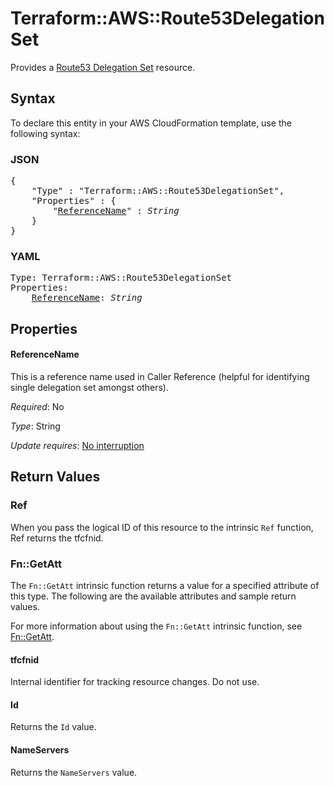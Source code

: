 # Terraform::AWS::Route53DelegationSet

Provides a [Route53 Delegation Set](https://docs.aws.amazon.com/Route53/latest/APIReference/API-actions-by-function.html#actions-by-function-reusable-delegation-sets) resource.

## Syntax

To declare this entity in your AWS CloudFormation template, use the following syntax:

### JSON

<pre>
{
    "Type" : "Terraform::AWS::Route53DelegationSet",
    "Properties" : {
        "<a href="#referencename" title="ReferenceName">ReferenceName</a>" : <i>String</i>
    }
}
</pre>

### YAML

<pre>
Type: Terraform::AWS::Route53DelegationSet
Properties:
    <a href="#referencename" title="ReferenceName">ReferenceName</a>: <i>String</i>
</pre>

## Properties

#### ReferenceName

This is a reference name used in Caller Reference
(helpful for identifying single delegation set amongst others).

_Required_: No

_Type_: String

_Update requires_: [No interruption](https://docs.aws.amazon.com/AWSCloudFormation/latest/UserGuide/using-cfn-updating-stacks-update-behaviors.html#update-no-interrupt)

## Return Values

### Ref

When you pass the logical ID of this resource to the intrinsic `Ref` function, Ref returns the tfcfnid.

### Fn::GetAtt

The `Fn::GetAtt` intrinsic function returns a value for a specified attribute of this type. The following are the available attributes and sample return values.

For more information about using the `Fn::GetAtt` intrinsic function, see [Fn::GetAtt](https://docs.aws.amazon.com/AWSCloudFormation/latest/UserGuide/intrinsic-function-reference-getatt.html).

#### tfcfnid

Internal identifier for tracking resource changes. Do not use.

#### Id

Returns the <code>Id</code> value.

#### NameServers

Returns the <code>NameServers</code> value.

